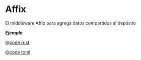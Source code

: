 # Affix

El middleware Affix para agrega datos compartidos al depósito

_**Ejemplo**_

<CodeGroup>
  <CodeGroupItem title="main.rs" active>

@[code rust](../../../../codes/affix/src/main.rs)

  </CodeGroupItem>
  <CodeGroupItem title="Cargo.toml">

@[code toml](../../../../codes/affix/Cargo.toml)

  </CodeGroupItem>
</CodeGroup>
